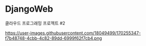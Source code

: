 # DjangoWeb
클라우드 프로그래밍 프로젝트 #2

https://user-images.githubusercontent.com/18049499/170255347-f7b48748-4cbb-4c82-89dd-6999f62f7cb4.png
